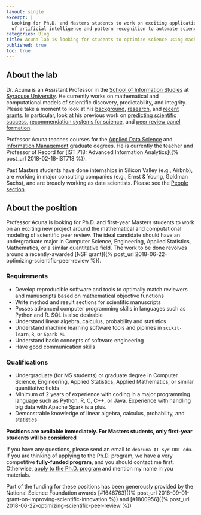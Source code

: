 ```yaml
---
layout: single
excerpt: |
  Looking for Ph.D. and Masters students to work on exciting applications
  of artificial intelligence and pattern recognition to automate science.
categories: Blog
title: Acuna lab is looking for students to optimize science using machine learning
published: true
toc: true
---
```


## About the lab

Dr. Acuna is an Assistant Professor in the [School of Information Studies](http://ischool.syr.edu) 
at [Syracuse University](http://syracuse.edu). He currently
works on mathematical and computational models of scientific discovery, predictability,
and integrity. Please take a moment to look
at his [background](/about/), [research](/research/), and [recent grants](/funding/).
In particular, look at his previous work on 
[predicting scientific success](https://www.nature.com/articles/489201a), [recommendation systems for
science](http://eileen.io), and [peer review panel formation](http://pr.scienceofscience.org).

Professor Acuna teaches courses for the 
[Applied Data Science](https://ischool.syr.edu/academics/graduate/masters-degrees/ms-in-applied-data-science/) 
and [Information Management](https://ischool.syr.edu/academics/graduate/masters-degrees/ms-in-information-management/) graduate degrees. He is currently the teacher and Professor of Record for 
[IST 718: Advanced Information Analytics]({% post_url 2018-02-18-IST718 %}).

Past Masters students have done internships in Silicon Valley (e.g., Airbnb), 
are working in major consulting companies (e.g., Ernst & Young,  Goldman Sachs), and are 
broadly working as data scientists. Please see the [People section](/people/). 

## About the position
 
Professor Acuna is looking for Ph.D. and first-year Masters students to work on an exciting new project
around the mathematical and computational modeling of scientific peer review. The ideal candidate 
should have an undergraduate major in Computer Science, Engineering, Applied Statistics, Mathematics, 
or a similar quantitative field. The work to be done revolves around a recently-awarded 
[NSF grant]({% post_url 2018-06-22-optimizing-scientific-peer-review %}).


### Requirements

- Develop reproducible software and tools to optimally match reviewers and manuscripts based on
 mathematical objective functions
- Write method and result sections for scientific manuscripts
- Posses advanced computer programming skills in languages such as Python and R. SQL is also
desirable
- Understand linear algebra, calculus, probability and statistics
- Understand machine learning software tools and piplines in `scikit-learn`, `R`, or `Spark ML`
- Understand basic concepts of software engineering
- Have good communication skills

### Qualifications

- Undergraduate (for MS students) or graduate degree in Computer Science, Engineering, 
Applied Statistics, Applied Mathematics, or similar quantitative fields
- Minimum of 2 years of experience with coding in a major programming language such as 
Python, R, C, C++, or Java. Experience with handling big data with Apache Spark is a plus.
- Demonstrable knowledge of linear algebra, calculus, probability, and statistics

__Positions are available immediately. For Masters students, only first-year students will be considered__

If you have any questions, please send an email to `deacuna AT syr DOT edu`. If you are thinking
of applying to the Ph.D. program, we have a very competitive __fully-funded program__, and you
should contact me first. Otherwise, 
[apply to the Ph.D. program](https://ischool.syr.edu/admissions/checklists/phd-checklist/) 
and mention my name in you materials.

Part of the funding for these positions has been generously provided by the National Science Foundation awards 
[#1646763]({% post_url 2016-09-01-grant-on-improving-scientific-innovation %}) and [#1800956]({% post_url 2018-06-22-optimizing-scientific-peer-review %})